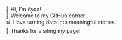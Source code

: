 👋 Hi, I’m Ayda!  
👀 Welcome to my GitHub corner.  
📊 I love turning data into meaningful stories.  
🙏 Thanks for visiting my page!  

<!---  
aydaCodify/aydaCodify is a ✨ special ✨ repository because its `README.md` (this file) appears on your GitHub profile.  
You can click the Preview link to take a look at your changes.  
--->
